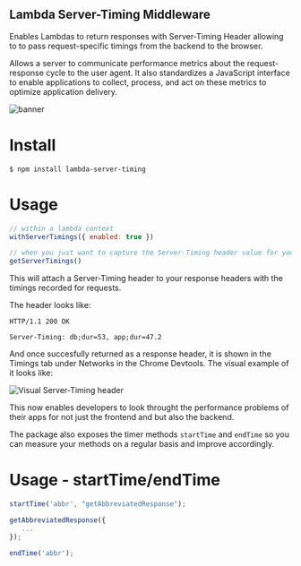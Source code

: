 ## Lambda Server-Timing Middleware

Enables Lambdas to return responses with Server-Timing Header allowing to to pass request-specific timings from the backend to the browser.

Allows a server to communicate performance metrics about the request-response cycle to the user agent. It also standardizes a JavaScript interface to enable applications to collect, process, and act on these metrics to optimize application delivery.

![banner](https://github.com/NishuGoel/lambda-server-timing/assets/26349046/0afba8b2-88fc-4f11-a648-ab1d943d4639)

# Install

```
$ npm install lambda-server-timing
```

# Usage

```js
// within a lambda context
withServerTimings({ enabled: true })

// when you just want to capture the Server-Timing header value for your own usage purpose
getServerTimings()
```

This will attach a Server-Timing header to your response headers with the timings recorded for requests.

The header looks like:

```
HTTP/1.1 200 OK

Server-Timing: db;dur=53, app;dur=47.2
```

And once succesfully returned as a response header, it is shown in the Timings tab under Networks in the Chrome Devtools.
The visual example of it looks like:

![Visual Server-Timing header](https://github.com/NishuGoel/svelte-i18next/assets/26349046/5009ec62-7fe8-429d-8a5b-f338ad28225e)

This now enables developers to look throught the performance problems of their apps for not just the frontend and but also the backend.

The package also exposes the timer methods `startTime` and `endTime` so you can measure your methods on a regular basis and improve accordingly.

# Usage - startTime/endTime

```js
startTime('abbr', "getAbbreviatedResponse");

getAbbreviatedResponse({
   ...
});

endTime('abbr');
```
